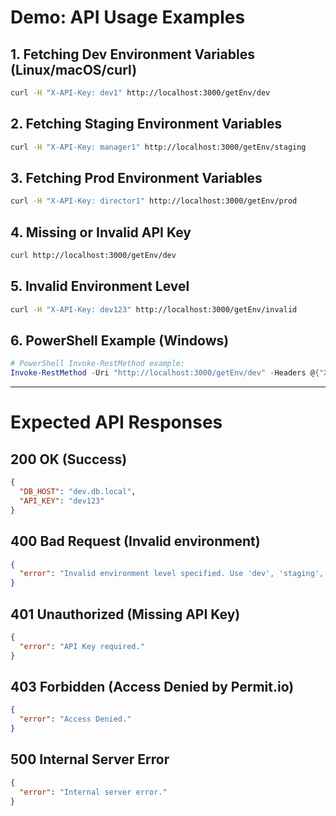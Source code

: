 # Demo: API Usage Examples

## 1. Fetching Dev Environment Variables (Linux/macOS/curl)
```sh
curl -H "X-API-Key: dev1" http://localhost:3000/getEnv/dev
```

## 2. Fetching Staging Environment Variables
```sh
curl -H "X-API-Key: manager1" http://localhost:3000/getEnv/staging
```

## 3. Fetching Prod Environment Variables
```sh
curl -H "X-API-Key: director1" http://localhost:3000/getEnv/prod
```

## 4. Missing or Invalid API Key
```sh
curl http://localhost:3000/getEnv/dev
```

## 5. Invalid Environment Level
```sh
curl -H "X-API-Key: dev123" http://localhost:3000/getEnv/invalid
```

## 6. PowerShell Example (Windows)
```powershell
# PowerShell Invoke-RestMethod example:
Invoke-RestMethod -Uri "http://localhost:3000/getEnv/dev" -Headers @{"X-API-Key"="dev1"}
```

---

# Expected API Responses

## 200 OK (Success)
```json
{
  "DB_HOST": "dev.db.local",
  "API_KEY": "dev123"
}
```

## 400 Bad Request (Invalid environment)
```json
{
  "error": "Invalid environment level specified. Use 'dev', 'staging', or 'prod'."
}
```

## 401 Unauthorized (Missing API Key)
```json
{
  "error": "API Key required."
}
```

## 403 Forbidden (Access Denied by Permit.io)
```json
{
  "error": "Access Denied."
}
```

## 500 Internal Server Error
```json
{
  "error": "Internal server error."
}
```
